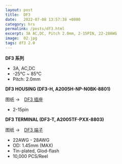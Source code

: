```yaml
---
layout: post
title:  DF3
date:   2022-07-08 13:57:38 +0800
category: hrs
permalink: /posts/df3.html
excerpt: 3A AC,DC, Pitch 2.0mm, 2-15PIN, 22-28AWG
image:  02.jpg
tags: df3 2.0
---
```



__DF3 系列__

* 3A, AC,DC
* -25℃ ~ 85℃
* Pitch: 2.0mm


__DF3 HOUSING (DF3-H, A2005H-NP-N0BK-8801)__

图纸 →　[DF3 插座](/assets/DF3-H.pdf)

* 2-15pin


__DF3 TERMINAL (DF3-T, A2005TF-PXX-8803)__

图纸 →　[DF3 端子](/assets/DF3-T.pdf)

* 22AWG - 28AWG
* OD: 1.45mm (MAX)
* Tin-plated, Glod-flash
* 10,000 PCS/Reel
